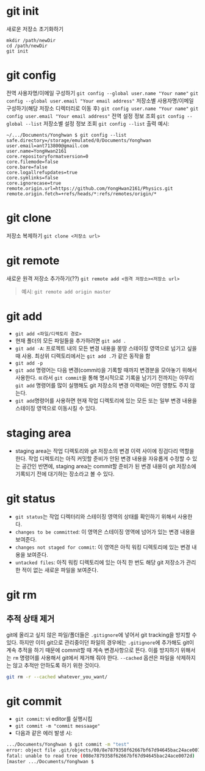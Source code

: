 # git init
새로운 저장소 초기화하기
```shell
mkdir /path/newDir
cd /path/newDir
git init
```
# git config
전역 사용자명/이메일 구성하기
`git config --global user.name "Your name"`
`git config --global user.email "Your email address"`
저장소별 사용자명/이메일 구성하기(해당 저장소 디렉터리로 이동 후)
`git config user.name "Your name"`
`git config user.email "Your email address"`
전역 설정 정보 조회
`git config --global --list`
저장소별 설정 정보 조회
`git config --list`
출력 예시:
```shell
~/.../Documents/Yonghwan $ git config --list
safe.directory=/storage/emulated/0/Documents/Yonghwan
user.email=ant713800@gmail.com
user.name=YongHwan2161
core.repositoryformatversion=0
core.filemode=false
core.bare=false
core.logallrefupdates=true
core.symlinks=false
core.ignorecase=true
remote.origin.url=https://github.com/YongHwan2161/Physics.git
remote.origin.fetch=+refs/heads/*:refs/remotes/origin/*
```

# git clone
저장소 복제하기
`git clone <저장소 url>`

# git remote
새로운 원격 저장소 추가하기(??)
`git remote add <원격 저장소><저장소 url>`
> 예시: `git remote add origin master`

# git add
- `git add <파일/디렉토리 경로>`
- 현재 폴더의 모든 파일들을 추가하려면 `git add .`
- `git add -A`: 프로젝트 내의 모든 변경 내용을 몽땅 스테이징 영역으로 넘기고 싶을 때 사용. 최상위 디렉토리에서는 `git add .`가 같은 동작을 함
- `git add -p`
- `git add` 명령어는 다음 변경(commit)을 기록할 때까지 변경분을 모아놓기 위해서 사용한다. ㄸ라서 `git commit`을 통해 명시적으로 기록을 남기기 전까지는 아무리 `git add` 명령어를 많이 실행해도 git 저장소의 변경 이력에는 어떤 영향도 주지 않는다.
- `git add`명령어를 사용하면 현재 작업 디렉토리에 있는 모든 또는 일부 변경 내용을 스테이징 영역으로 이동시킬 수 있다.
# staging area
- staging area는 작업 디렉토리와 git 저장소의 변경 이력 사이에 징검다리 역할을 한다. 작업 디렉토리는 아직 커밋할 준비가 안된 변경 내용을 자유롭게 수정할 수 있는 공간인 반면에, staging area는 commit할 준비가 된 변경 내용이 git 저장소에 기록되기 전에 대기하는 장소라고 볼 수 있다. 
# git status
- `git status`는 작업 디렉터리와 스테이징 영역의 상태를 확인하기 위해서 사용한다.  
- `changes to be committed`: 이 영역은 스테이징 영역에 넘어가 있는 변경 내용을 보여준다.
- `changes not staged for commit`: 이 영역은 아직 워킹 디렉토리에 있는 변경 내용을 보여준다.
- `untacked files`: 아직 워킹 디렉토리에 있는 아직 한 번도 해당 git 저장소가 관리한 적이 없는 새로운 파일을 보여준다. 
# git rm
## 추적 상태 제거
git에 올리고 싶지 않은 파일/폴더들은 `.gitignore`에 넣어서 git tracking을 방지할 수 있다. 하지만 이미 git으로 관리중이던 파일의 경우에는 `.gitignore`에 추가해도 git이 계속 추적을 하기 때문에 commit할 때 계속 변경사항으로 뜬다. 이를 방지하기 위해서는 `rm` 명령어를 사용해서 git에서 제거해 줘야 한다.  `--cached` 옵션은 파일을 삭제하지는 않고 추적만 안하도록 하기 위한 것이다.
```bash
git rm -r --cached whatever_you_want/
```
# git commit
- `git commit`: vi editor를 실행시킴 
- `git commit -m "commit messaage"`
- 다음과 같은 에러 발생 시:
```bash
.../Documents/Yonghwan $ git commit -m "test"
error: object file .git/objects/00/8e7879358f62667bf67d94645bac24ace0072d is empty
fatal: unable to read tree (008e7879358f62667bf67d94645bac24ace0072d)
[master .../Documents/Yonghwan $
```
